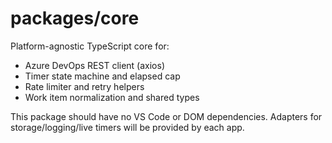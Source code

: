 # packages/core

Platform-agnostic TypeScript core for:

- Azure DevOps REST client (axios)
- Timer state machine and elapsed cap
- Rate limiter and retry helpers
- Work item normalization and shared types

This package should have no VS Code or DOM dependencies. Adapters for storage/logging/live timers will be provided by each app.
